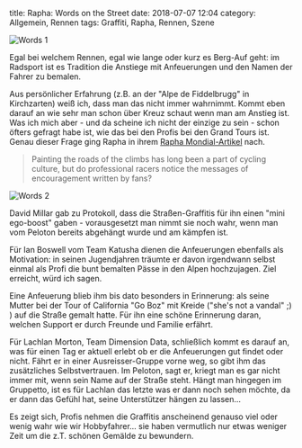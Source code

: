 title: Rapha: Words on the Street
date: 2018-07-07 12:04
category: Allgemein, Rennen
tags: Graffiti, Rapha, Rennen, Szene

![Words 1]({attach}words_1.jpg)

Egal bei welchem Rennen, egal wie lange oder kurz es Berg-Auf geht: im Radsport ist es Tradition die Anstiege mit Anfeuerungen und den Namen der Fahrer zu bemalen.

Aus persönlicher Erfahrung (z.B. an der "Alpe de Fiddelbrugg" in Kirchzarten) weiß ich, dass man das nicht immer wahrnimmt. Kommt eben darauf an wie sehr man schon über Kreuz schaut wenn man am Anstieg ist. Was ich mich aber - und da scheine ich nicht der einzige zu sein - schon öfters gefragt habe ist, wie das bei den Profis bei den Grand Tours ist.
Genau dieser Frage ging Rapha in ihrem [Rapha Mondial-Artikel](https://www.rapha.cc/gb/en/stories/rapha-mondial-words-on-the-street) nach.

> Painting the roads of the climbs has long been a part of cycling culture, but do professional racers notice the messages of encouragement written by fans?

![Words 2]({attach}words_2.jpg)

David Millar gab zu Protokoll, dass die Straßen-Graffitis für ihn einen "mini ego-boost" gaben - vorausgesetzt man nimmt sie noch wahr, wenn man vom Peloton bereits abgehängt wurde und am kämpfen ist.

Für Ian Boswell vom Team Katusha dienen die Anfeuerungen ebenfalls als Motivation: in seinen Jugendjahren träumte er davon irgendwann selbst einmal als Profi die bunt bemalten Pässe in den Alpen hochzujagen. Ziel erreicht, würd ich sagen.

Eine Anfeuerung blieb ihm bis dato besonders in Erinnerung: als seine Mutter bei der Tour of California "Go Boz" mit Kreide ("she's not a vandal" ;) ) auf die Straße gemalt hatte. Für ihn eine schöne Erinnerung daran, welchen Support er durch Freunde und Familie erfährt.

Für Lachlan Morton, Team Dimension Data, schließlich kommt es darauf an, was für einen Tag er aktuell erlebt ob er die Anfeuerungen gut findet oder nicht. Fährt er in einer Ausreisser-Gruppe vorne weg, so gibt ihm das zusätzliches Selbstvertrauen. Im Peloton, sagt er, kriegt man es gar nicht immer mit, wenn sein Name auf der Straße steht. Hängt man hingegen im Gruppetto, ist es für Lachlan das letzte was er dann noch sehen möchte, da er dann das Gefühl hat, seine Unterstützer hängen zu lassen...

Es zeigt sich, Profis nehmen die Graffitis anscheinend genauso viel oder wenig wahr wie wir Hobbyfahrer... sie haben vermutlich nur etwas weniger Zeit um die z.T. schönen Gemälde zu bewundern.
